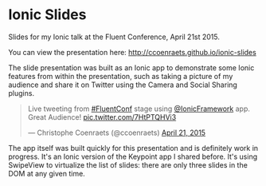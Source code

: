 # Ionic Slides

Slides for my Ionic talk at the Fluent Conference, April 21st 2015.

You can view the presentation here:
http://ccoenraets.github.io/ionic-slides

The slide presentation was built as an Ionic app to demonstrate some Ionic features from within the presentation, such as taking a picture of my audience and share it on Twitter using the Camera and Social Sharing plugins.

<blockquote class="twitter-tweet" lang="en"><p>Live tweeting from <a href="https://twitter.com/hashtag/FluentConf?src=hash">#FluentConf</a> stage using <a href="https://twitter.com/Ionicframework">@IonicFramework</a> app. Great Audience! <a href="http://t.co/7HtPTQHVi3">pic.twitter.com/7HtPTQHVi3</a></p>&mdash; Christophe Coenraets (@ccoenraets) <a href="https://twitter.com/ccoenraets/status/590613840922017792">April 21, 2015</a></blockquote>
<script async src="//platform.twitter.com/widgets.js" charset="utf-8"></script>

The app itself was built quickly for this presentation and is definitely work in progress. It's an Ionic version of the Keypoint app I shared before. It's using SwipeView to virtualize the list of slides: there are only three slides in the DOM at any given time.